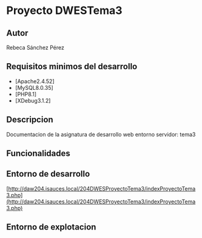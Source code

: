# Proyecto DWESTema3
## Autor
Rebeca Sánchez Pérez
## Requisitos minimos del desarrollo
- [Apache2.4.52]
- [MySQL8.0.35]
- [PHP8.1]
- [XDebug3.1.2]
## Descripcion
Documentacion de la asignatura de desarrollo web entorno servidor: tema3
## Funcionalidades
## Entorno de desarrollo
[http://daw204.isauces.local/204DWESProyectoTema3/indexProyectoTema3.php](http://daw204.isauces.local/204DWESProyectoTema3/indexProyectoTema3.php)
## Entorno de explotacion